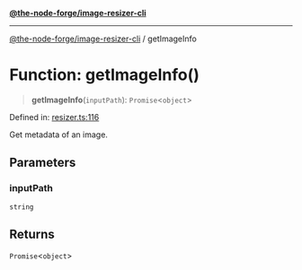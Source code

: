 [**@the-node-forge/image-resizer-cli**](../README.md)

***

[@the-node-forge/image-resizer-cli](../globals.md) / getImageInfo

# Function: getImageInfo()

> **getImageInfo**(`inputPath`): `Promise`\<`object`\>

Defined in: [resizer.ts:116](https://github.com/The-Node-Forge/image-resizer-cli/blob/a50dec538743738c16fa6c46084c5ae1f6446b33/src/resizer.ts#L116)

Get metadata of an image.

## Parameters

### inputPath

`string`

## Returns

`Promise`\<`object`\>
